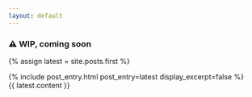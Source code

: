 ```yaml
---
layout: default
---
```


### ⚠️ WIP, coming soon

{% assign latest = site.posts.first %}

<article>
    {% include post_entry.html post_entry=latest display_excerpt=false %}
    <div>
        {{ latest.content }}
    </div>
</article>
